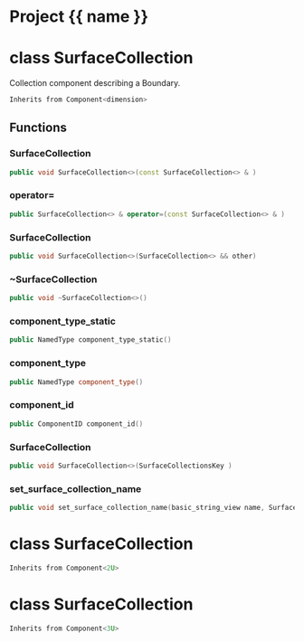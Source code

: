 <script setup>
import {useRoute} from 'vitepress'
const {path} = useRoute()
const tokens = path.split('/')
const words = tokens[2].split('-');
for (let i = 0; i < words.length; i++) {
    words[i] = words[i].charAt(0).toUpperCase() + words[i].slice(1);
    words[i] = words[i].replace('geode', 'Geode')
}
const name = words.join('-');
</script>
# Project {{ name }}

# class SurfaceCollection


 Collection component describing a Boundary.



```cpp
Inherits from Component<dimension>
```



## Functions

### SurfaceCollection

```cpp
public void SurfaceCollection<>(const SurfaceCollection<> & )
```


### operator=

```cpp
public SurfaceCollection<> & operator=(const SurfaceCollection<> & )
```


### SurfaceCollection

```cpp
public void SurfaceCollection<>(SurfaceCollection<> && other)
```


### ~SurfaceCollection

```cpp
public void ~SurfaceCollection<>()
```


### component_type_static

```cpp
public NamedType component_type_static()
```


### component_type

```cpp
public NamedType component_type()
```


### component_id

```cpp
public ComponentID component_id()
```


### SurfaceCollection

```cpp
public void SurfaceCollection<>(SurfaceCollectionsKey )
```


### set_surface_collection_name

```cpp
public void set_surface_collection_name(basic_string_view name, SurfaceCollectionsBuilderKey )
```




# class SurfaceCollection


```cpp
Inherits from Component<2U>
```



# class SurfaceCollection


```cpp
Inherits from Component<3U>
```



